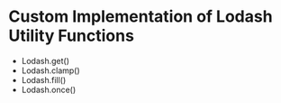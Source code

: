 # Custom Implementation of Lodash Utility Functions

- Lodash.get()
- Lodash.clamp()
- Lodash.fill()
- Lodash.once()
